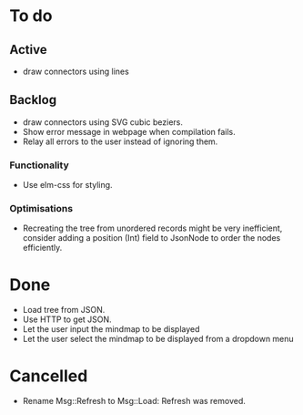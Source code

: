 # To do

## Active
* draw connectors using lines

## Backlog
* draw connectors using SVG cubic beziers.
* Show error message in webpage when compilation fails.
* Relay all errors to the user instead of ignoring them.

### Functionality
* Use elm-css for styling.

### Optimisations
* Recreating the tree from unordered records might be very inefficient,
consider adding a position (Int) field to JsonNode to order the nodes
efficiently.

# Done
* Load tree from JSON.
* Use HTTP to get JSON.
* Let the user input the mindmap to be displayed
* Let the user select the mindmap to be displayed from a dropdown menu

# Cancelled
* Rename Msg::Refresh to Msg::Load: Refresh was removed.
